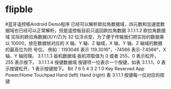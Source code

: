 # flipble
#蓝牙遥控板Android Demo程序
已经可以解析欧拉角数据域，四元数和加速度数据域也已经可以正常解析，但是遥控板目前只返回欧拉角数据
3.1.1.1.2 欧拉角数据域
实际的欧拉角数据(X/Y/Z)为 32 位浮点型，为了便于传输我们把实际的数据乘以
10000，放在数据帧对应的 X 轴、Y 轴、Z 轴域，X 轴、Y 轴、Z 轴域的数据的最高位为符
号位。
例如：1193046 表示 119.3016°，-74566 表示-7.4566°，X 轴、Y 轴同理。
3.1.1.1.3 扳机数据域
扳机项取值为 0 或者 255，0 表示松开，255 表示按下。
3.1.1.1.4 按键数据域
按键项一位表示一个按键，如表 3.1.1.1，0 表示按键松开，1 表示按键按下。
Bit 7 6 5 4 3 2 1 0
Key Reserved App Power/Home Touchpad Hand (left) Hand (right) 
表 3.1.1.1 按键每一位对应的按键

